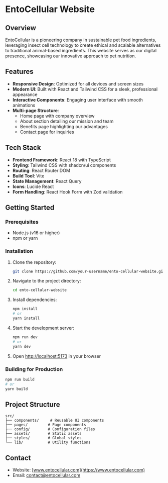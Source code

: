 # EntoCellular Website

## Overview
EntoCellular is a pioneering company in sustainable pet food ingredients, leveraging insect cell technology to create ethical and scalable alternatives to traditional animal-based ingredients. This website serves as our digital presence, showcasing our innovative approach to pet nutrition.

## Features
- **Responsive Design**: Optimized for all devices and screen sizes
- **Modern UI**: Built with React and Tailwind CSS for a sleek, professional appearance
- **Interactive Components**: Engaging user interface with smooth animations
- **Multi-page Structure**:
  - Home page with company overview
  - About section detailing our mission and team
  - Benefits page highlighting our advantages
  - Contact page for inquiries

## Tech Stack
- **Frontend Framework**: React 18 with TypeScript
- **Styling**: Tailwind CSS with shadcn/ui components
- **Routing**: React Router DOM
- **Build Tool**: Vite
- **State Management**: React Query
- **Icons**: Lucide React
- **Form Handling**: React Hook Form with Zod validation

## Getting Started

### Prerequisites
- Node.js (v16 or higher)
- npm or yarn

### Installation
1. Clone the repository:
   ```bash
   git clone https://github.com/your-username/ento-cellular-website.git
   ```

2. Navigate to the project directory:
   ```bash
   cd ento-cellular-website
   ```

3. Install dependencies:
   ```bash
   npm install
   # or
   yarn install
   ```

4. Start the development server:
   ```bash
   npm run dev
   # or
   yarn dev
   ```

5. Open [http://localhost:5173](http://localhost:5173) in your browser

### Building for Production
```bash
npm run build
# or
yarn build
```

## Project Structure
```
src/
├── components/     # Reusable UI components
├── pages/         # Page components
├── config/        # Configuration files
├── assets/        # Static assets
├── styles/        # Global styles
└── lib/           # Utility functions
```

## Contact
- Website: [www.entocellular.com](https://www.entocellular.com)
- Email: [contact@entocellular.com](mailto:contact@entocellular.com)